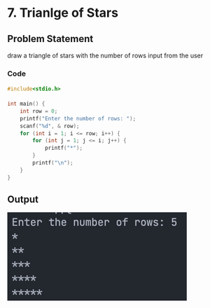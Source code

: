 # 7. Trianlge of Stars

## Problem Statement

draw a triangle of stars with the number of rows input from the user

### Code

```c
#include<stdio.h>

int main() {
	int row = 0;
	printf("Enter the number of rows: ");
	scanf("%d", & row);
	for (int i = 1; i <= row; i++) {
		for (int j = 1; j <= i; j++) {
			printf("*");
		}
		printf("\n");
	}
}
```

## Output

![](../output/ss7.png)